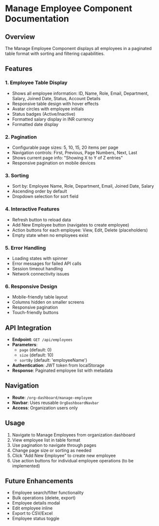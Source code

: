 # Manage Employee Component Documentation

## Overview
The Manage Employee Component displays all employees in a paginated table format with sorting and filtering capabilities.

## Features

### 1. **Employee Table Display**
- Shows all employee information: ID, Name, Role, Email, Department, Salary, Joined Date, Status, Account Details
- Responsive table design with hover effects
- Avatar circles with employee initials
- Status badges (Active/Inactive)
- Formatted salary display in INR currency
- Formatted date display

### 2. **Pagination**
- Configurable page sizes: 5, 10, 15, 20 items per page
- Navigation controls: First, Previous, Page Numbers, Next, Last
- Shows current page info: "Showing X to Y of Z entries"
- Responsive pagination on mobile devices

### 3. **Sorting**
- Sort by: Employee Name, Role, Department, Email, Joined Date, Salary
- Ascending order by default
- Dropdown selection for sort field

### 4. **Interactive Features**
- Refresh button to reload data
- Add New Employee button (navigates to create employee)
- Action buttons for each employee: View, Edit, Delete (placeholders)
- Empty state when no employees exist

### 5. **Error Handling**
- Loading states with spinner
- Error messages for failed API calls
- Session timeout handling
- Network connectivity issues

### 6. **Responsive Design**
- Mobile-friendly table layout
- Columns hidden on smaller screens
- Responsive pagination
- Touch-friendly buttons

## API Integration
- **Endpoint**: `GET /api/employees`
- **Parameters**: 
  - `page` (default: 0)
  - `size` (default: 10) 
  - `sortBy` (default: 'employeeName')
- **Authentication**: JWT token from localStorage
- **Response**: Paginated employee list with metadata

## Navigation
- **Route**: `/org-dashboard/manage-employee`
- **Navbar**: Uses reusable `OrgDashboardNavbar`
- **Access**: Organization users only

## Usage
1. Navigate to Manage Employees from organization dashboard
2. View employee list in table format
3. Use pagination to navigate through pages
4. Change page size or sorting as needed
5. Click "Add New Employee" to create new employee
6. Use action buttons for individual employee operations (to be implemented)

## Future Enhancements
- Employee search/filter functionality
- Bulk operations (delete, export)
- Employee details modal
- Edit employee inline
- Export to CSV/Excel
- Employee status toggle